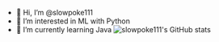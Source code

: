 - 👋 Hi, I’m @slowpoke111
- 👀 I’m interested in ML with Python
- 🌱 I’m currently learning Java
![slowpoke111's GitHub stats](https://github-readme-stats.vercel.app/api?username=slowpoke111&show_icons=true&theme=radical)
